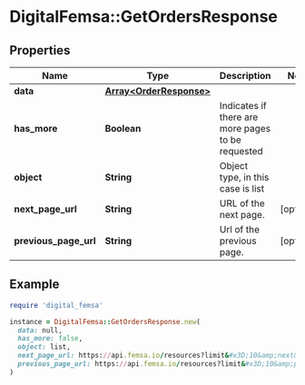 # DigitalFemsa::GetOrdersResponse

## Properties

| Name | Type | Description | Notes |
| ---- | ---- | ----------- | ----- |
| **data** | [**Array&lt;OrderResponse&gt;**](OrderResponse.md) |  |  |
| **has_more** | **Boolean** | Indicates if there are more pages to be requested |  |
| **object** | **String** | Object type, in this case is list |  |
| **next_page_url** | **String** | URL of the next page. | [optional] |
| **previous_page_url** | **String** | Url of the previous page. | [optional] |

## Example

```ruby
require 'digital_femsa'

instance = DigitalFemsa::GetOrdersResponse.new(
  data: null,
  has_more: false,
  object: list,
  next_page_url: https://api.femsa.io/resources?limit&#x3D;10&amp;next&#x3D;chrg_1,
  previous_page_url: https://api.femsa.io/resources?limit&#x3D;10&amp;previous&#x3D;chrg_1
)
```

